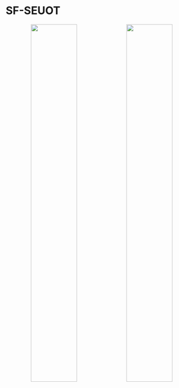 # SF-SEUOT

<p align="middle">
  <img src=".png" width="49%" />
  <img src=".png" width="49%" /> 
</p>
